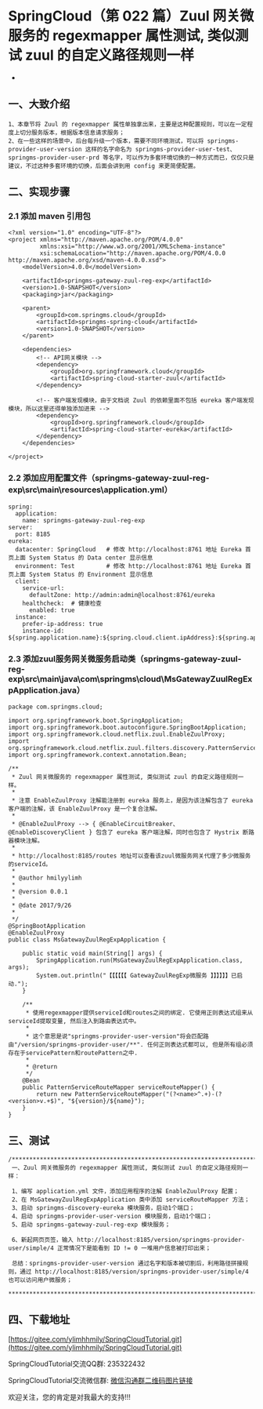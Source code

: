 # SpringCloud（第 022 篇）Zuul 网关微服务的 regexmapper 属性测试, 类似测试 zuul 的自定义路径规则一样
-

## 一、大致介绍

``` 
1、本章节将 Zuul 的 regexmapper 属性单独拿出来，主要是这种配置规则，可以在一定程度上切分服务版本，根据版本信息请求服务；
2、在一些这样的场景中，后台每升级一个版本，需要不同环境测试，可以将 springms-provider-user-version 这样的名字命名为 springms-provider-user-test、springms-provider-user-prd 等名字，可以作为多套环境切换的一种方式而已，仅仅只是建议，不过这种多套环境的切换，后面会讲到用 config 来更简便配置。
```

## 二、实现步骤

### 2.1 添加 maven 引用包
``` 
<?xml version="1.0" encoding="UTF-8"?>
<project xmlns="http://maven.apache.org/POM/4.0.0"
         xmlns:xsi="http://www.w3.org/2001/XMLSchema-instance"
         xsi:schemaLocation="http://maven.apache.org/POM/4.0.0 http://maven.apache.org/xsd/maven-4.0.0.xsd">
    <modelVersion>4.0.0</modelVersion>

    <artifactId>springms-gateway-zuul-reg-exp</artifactId>
    <version>1.0-SNAPSHOT</version>
    <packaging>jar</packaging>

    <parent>
        <groupId>com.springms.cloud</groupId>
        <artifactId>springms-spring-cloud</artifactId>
        <version>1.0-SNAPSHOT</version>
    </parent>

    <dependencies>
        <!-- API网关模块 -->
        <dependency>
            <groupId>org.springframework.cloud</groupId>
            <artifactId>spring-cloud-starter-zuul</artifactId>
        </dependency>

        <!-- 客户端发现模块，由于文档说 Zuul 的依赖里面不包括 eureka 客户端发现模块，所以这里还得单独添加进来 -->
        <dependency>
            <groupId>org.springframework.cloud</groupId>
            <artifactId>spring-cloud-starter-eureka</artifactId>
        </dependency>
    </dependencies>

</project>
```


### 2.2 添加应用配置文件（springms-gateway-zuul-reg-exp\src\main\resources\application.yml）
``` 
spring:
  application:
    name: springms-gateway-zuul-reg-exp
server:
  port: 8185
eureka:
  datacenter: SpringCloud   # 修改 http://localhost:8761 地址 Eureka 首页上面 System Status 的 Data center 显示信息
  environment: Test         # 修改 http://localhost:8761 地址 Eureka 首页上面 System Status 的 Environment 显示信息
  client:
    service-url:
      defaultZone: http://admin:admin@localhost:8761/eureka
    healthcheck:  # 健康检查
      enabled: true
  instance:
    prefer-ip-address: true
    instance-id: ${spring.application.name}:${spring.cloud.client.ipAddress}:${spring.application.instance_id:${server.port}}

```





### 2.3 添加zuul服务网关微服务启动类（springms-gateway-zuul-reg-exp\src\main\java\com\springms\cloud\MsGatewayZuulRegExpApplication.java）
``` 
package com.springms.cloud;

import org.springframework.boot.SpringApplication;
import org.springframework.boot.autoconfigure.SpringBootApplication;
import org.springframework.cloud.netflix.zuul.EnableZuulProxy;
import org.springframework.cloud.netflix.zuul.filters.discovery.PatternServiceRouteMapper;
import org.springframework.context.annotation.Bean;

/**
 * Zuul 网关微服务的 regexmapper 属性测试, 类似测试 zuul 的自定义路径规则一样。
 *
 * 注意 EnableZuulProxy 注解能注册到 eureka 服务上，是因为该注解包含了 eureka 客户端的注解，该 EnableZuulProxy 是一个复合注解。
 *
 * @EnableZuulProxy --> { @EnableCircuitBreaker、@EnableDiscoveryClient } 包含了 eureka 客户端注解，同时也包含了 Hystrix 断路器模块注解。
 *
 * http://localhost:8185/routes 地址可以查看该zuul微服务网关代理了多少微服务的serviceId。
 *
 * @author hmilyylimh
 *
 * @version 0.0.1
 *
 * @date 2017/9/26
 *
 */
@SpringBootApplication
@EnableZuulProxy
public class MsGatewayZuulRegExpApplication {

    public static void main(String[] args) {
        SpringApplication.run(MsGatewayZuulRegExpApplication.class, args);
        System.out.println("【【【【【【 GatewayZuulRegExp微服务 】】】】】】已启动.");
    }

    /**
     * 使用regexmapper提供serviceId和routes之间的绑定. 它使用正则表达式组来从serviceId提取变量, 然后注入到路由表达式中。
     *
     * 这个意思是说"springms-provider-user-version"将会匹配路由"/version/springms-provider-user/**". 任何正则表达式都可以, 但是所有组必须存在于servicePattern和routePattern之中.
     *
     * @return
     */
    @Bean
    public PatternServiceRouteMapper serviceRouteMapper() {
        return new PatternServiceRouteMapper("(?<name>^.+)-(?<version>v.+$)", "${version}/${name}");
    }
}
```



## 三、测试

``` 
/****************************************************************************************
 一、Zuul 网关微服务的 regexmapper 属性测试, 类似测试 zuul 的自定义路径规则一样：

 1、编写 application.yml 文件，添加应用程序的注解 EnableZuulProxy 配置；
 2、在 MsGatewayZuulRegExpApplication 类中添加 serviceRouteMapper 方法；
 3、启动 springms-discovery-eureka 模块服务，启动1个端口；
 4、启动 springms-provider-user-version 模块服务，启动1个端口；
 5、启动 springms-gateway-zuul-reg-exp 模块服务；

 6、新起网页页签，输入 http://localhost:8185/version/springms-provider-user/simple/4 正常情况下是能看到 ID != 0 一堆用户信息被打印出来；

 总结：springms-provider-user-version 通过名字和版本被切割后，利用路径拼接规则，通过 http://localhost:8185/version/springms-provider-user/simple/4 也可以访问用户微服务；
 ****************************************************************************************/
```


## 四、下载地址

[https://gitee.com/ylimhhmily/SpringCloudTutorial.git](https://gitee.com/ylimhhmily/SpringCloudTutorial.git)

SpringCloudTutorial交流QQ群: 235322432

SpringCloudTutorial交流微信群: [微信沟通群二维码图片链接](https://gitee.com/ylimhhmily/SpringCloudTutorial/blob/master/doc/qrcode/SpringCloudWeixinQrcode.png)

欢迎关注，您的肯定是对我最大的支持!!!






























